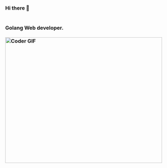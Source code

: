 ### Hi there 👋
<h3 align="left">
 <abc>
  <br>Golang Web developer. <br>
  <br>
    <img src="https://i.ibb.co/9Wh8HnZ/avatar.gif" alt="Coder GIF" width="500" height="400">
 </abc>
</h3> 
